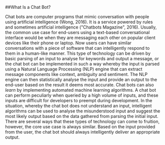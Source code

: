 ##What Is a Chat Bot?

Chat bots are computer programs that mimic conversation with people using artificial intelligence (Wong, 2016). It is a service powered by rules and sometimes artificial intelligence ("Chatbots Magazine", 2016). Usually, the common use case for end-users using a text-based conversational interface would be when they are messaging each other on popular client devices like their phone or laptop. Now users can have similar conversations with a piece of software that can intelligently respond to them in a human-like manner. This type of technology can be driven by basic parsing of an input to analyse for keywords and output a message, or the chat bot can be implemented in such a way whereby the input is parsed using a Natural Language Processing (NLP) engine that can extract message components like context, ambiguity and sentiment. The NLP engine can then statistically analyse the input and provide an output to the end-user based on the result it deems most accurate. Chat bots can also *learn* by implementing automated machine learning algorithms. A chat bot can perform peculiarly when queried by a high volume of inputs, and these inputs are difficult for developers to preempt during development. In the situation, whereby the chat bot does not understand an input, intelligent algorithms can be used to analyse the misunderstood input and suggest the most likely output based on the data gathered from parsing the initial input. There are several ways that these types of technology can come to fruition, however, the core use case is always similar. Based on the input provided from the user, the chat bot should always intelligently deliver an appropriate output.


<!--Maybe one more citation after " A chat bot can perform peculiarly when queried by a high volume of inputs, and these inputs are difficult for developers to preempt during development."-->

